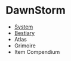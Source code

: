 # DawnStorm

- [System](System/DawnStorm.md)
- [Bestiary](Bestiary/DawnStorm-Bestiary.md)
- Atlas
- Grimoire
- Item Compendium